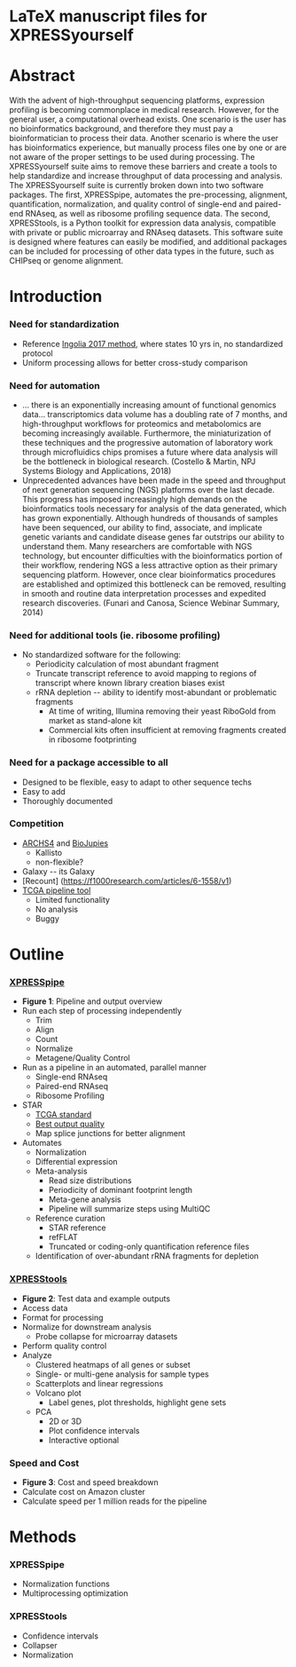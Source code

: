 # LaTeX manuscript files for XPRESSyourself


# Abstract
With the advent of high-throughput sequencing platforms, expression profiling is becoming commonplace in medical research. However, for the general user, a computational overhead exists. One scenario is the user has no bioinformatics background, and therefore they must pay a bioinformatician to process their data. Another scenario is where the user has bioinformatics experience, but manually process files one by one or are not aware of the proper settings to be used during processing. The XPRESSyourself suite aims to remove these barriers and create a tools to help standardize and increase throughput of data processing and analysis. The XPRESSyourself suite is currently broken down into two software packages. The first, XPRESSpipe, automates the pre-processing, alignment, quantification, normalization, and quality control of single-end and paired-end RNAseq, as well as ribosome profiling sequence data. The second, XPRESStools, is a Python toolkit for expression data analysis, compatible with private or public microarray and RNAseq datasets. This software suite is designed where features can easily be modified, and additional packages can be included for processing of other data types in the future, such as CHIPseq or genome alignment.


# Introduction

### Need for standardization
  - Reference [Ingolia 2017 method](https://www.ncbi.nlm.nih.gov/pubmed/28579404), where states 10 yrs in, no standardized protocol
  - Uniform processing allows for better cross-study comparison

### Need for automation
  - ... there is an exponentially increasing amount of functional genomics data… transcriptomics data volume has a doubling rate of 7 months, and high-throughput workflows for proteomics and metabolomics are becoming increasingly available. Furthermore, the miniaturization of these techniques and the progressive automation of laboratory work through microfluidics chips promises a future where data analysis will be the bottleneck in biological research. (Costello & Martin, NPJ Systems Biology and Applications, 2018)
  - Unprecedented advances have been made in the speed and throughput of next generation sequencing (NGS) platforms over the last decade. This progress has imposed increasingly high demands on the bioinformatics tools necessary for analysis of the data generated, which has grown exponentially. Although hundreds of thousands of samples have been sequenced, our ability to find, associate, and implicate genetic variants and candidate disease genes far outstrips our ability to understand them. Many researchers are comfortable with NGS technology, but encounter difficulties with the bioinformatics portion of their workflow, rendering NGS a less attractive option as their primary sequencing platform. However, once clear bioinformatics procedures are established and optimized this bottleneck can be removed, resulting in smooth and routine data interpretation processes and expedited research discoveries. (Funari and Canosa, Science Webinar Summary, 2014)

### Need for additional tools (ie. ribosome profiling)
  - No standardized software for the following:
    - Periodicity calculation of most abundant fragment
    - Truncate transcript reference to avoid mapping to regions of transcript where known library creation biases exist
    - rRNA depletion -- ability to identify most-abundant or problematic fragments
      - At time of writing, Illumina removing their yeast RiboGold from market as stand-alone kit
      - Commercial kits often insufficient at removing fragments created in ribosome footprinting

### Need for a package accessible to all
  - Designed to be flexible, easy to adapt to other sequence techs
  - Easy to add
  - Thoroughly documented

### Competition
  - [ARCHS4](https://www.nature.com/articles/s41467-018-03751-6) and [BioJupies](https://www.ncbi.nlm.nih.gov/pubmed/30447998)
    - Kallisto
    - non-flexible?  
  - Galaxy -- its Galaxy
  - [Recount] (https://f1000research.com/articles/6-1558/v1)
  - [TCGA pipeline tool](https://github.com/akahles/icgc_rnaseq_align)
    - Limited functionality
    - No analysis
    - Buggy


# Outline

### [XPRESSpipe](https://github.com/XPRESSyourself/XPRESSpipe)
  - <b>Figure 1</b>: Pipeline and output overview
  - Run each step of processing independently
    - Trim
    - Align
    - Count
    - Normalize
    - Metagene/Quality Control
  - Run as a pipeline in an automated, parallel manner
    - Single-end RNAseq
    - Paired-end RNAseq
    - Ribosome Profiling
  - STAR
    - [TCGA standard](https://docs.gdc.cancer.gov/Data/Bioinformatics_Pipelines/Expression_mRNA_Pipeline/)
    - [Best output quality](https://www.ncbi.nlm.nih.gov/pmc/articles/PMC5792058/)
    - Map splice junctions for better alignment
  - Automates
    - Normalization
    - Differential expression
    - Meta-analysis
      - Read size distributions
      - Periodicity of dominant footprint length
      - Meta-gene analysis
      - Pipeline will summarize steps using MultiQC
    - Reference curation
      - STAR reference
      - refFLAT
      - Truncated or coding-only quantification reference files
    - Identification of over-abundant rRNA fragments for depletion

### [XPRESStools](https://github.com/XPRESSyourself/XPRESStools)
  - <b>Figure 2</b>: Test data and example outputs
  - Access data
  - Format for processing
  - Normalize for downstream analysis
    - Probe collapse for microarray datasets
  - Perform quality control
  - Analyze
    - Clustered heatmaps of all genes or subset
    - Single- or multi-gene analysis for sample types
    - Scatterplots and linear regressions
    - Volcano plot
      - Label genes, plot thresholds, highlight gene sets
    - PCA
      - 2D or 3D
      - Plot confidence intervals
      - Interactive optional

### Speed and Cost
  - <b>Figure 3</b>: Cost and speed breakdown
  - Calculate cost on Amazon cluster
  - Calculate speed per 1 million reads for the pipeline


# Methods

### XPRESSpipe
  - Normalization functions
  - Multiprocessing optimization


### XPRESStools
  - Confidence intervals
  - Collapser
  - Normalization
